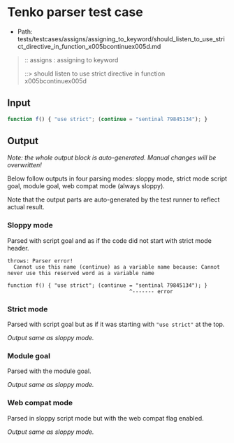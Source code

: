 # Tenko parser test case

- Path: tests/testcases/assigns/assigning_to_keyword/should_listen_to_use_strict_directive_in_function_x005bcontinuex005d.md

> :: assigns : assigning to keyword
>
> ::> should listen to use strict directive in function x005bcontinuex005d

## Input

`````js
function f() { "use strict"; (continue = "sentinal 79845134"); }
`````

## Output

_Note: the whole output block is auto-generated. Manual changes will be overwritten!_

Below follow outputs in four parsing modes: sloppy mode, strict mode script goal, module goal, web compat mode (always sloppy).

Note that the output parts are auto-generated by the test runner to reflect actual result.

### Sloppy mode

Parsed with script goal and as if the code did not start with strict mode header.

`````
throws: Parser error!
  Cannot use this name (continue) as a variable name because: Cannot never use this reserved word as a variable name

function f() { "use strict"; (continue = "sentinal 79845134"); }
                                       ^------- error
`````

### Strict mode

Parsed with script goal but as if it was starting with `"use strict"` at the top.

_Output same as sloppy mode._

### Module goal

Parsed with the module goal.

_Output same as sloppy mode._

### Web compat mode

Parsed in sloppy script mode but with the web compat flag enabled.

_Output same as sloppy mode._
